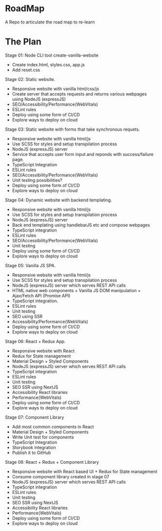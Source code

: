 # RoadMap
A Repo to articulate the road map to re-learn

# The Plan
Stage 01: Node CLI tool create-vanilla-website
- Create index.html, styles.css, app.js
- Add reset.css

Stage 02: Static website.
- Responsive website with vanilla html/css/js
- Create server that accepts requests and returns various webpages using NodeJS (expressJS)
- SEO/Accessibility/Performance(WebVitals)
- ESLint rules
- Deploy using some form of CI/CD
- Explore ways to deploy on cloud

Stage 03: Static website with forms that take synchronous requets.
- Responsive website with vanilla html/js
- Use SCSS for styles and setup transpilation process
- NodeJS (expressJS) server
- Service that accepts user form input and reponds with success/failure page.
- TypeScript Integration
- ESLint rules
- SEO/Accessibility/Performance(WebVitals)
- Unit testing possibilities?
- Deploy using some form of CI/CD
- Explore ways to deploy on cloud

Stage 04: Dynamic website with backend templating.
- Responsive website with vanilla html/js
- Use SCSS for styles and setup transpilation process
- NodeJS (expressJS) server
- Back end templating using handlebarJS etc and compose webpages
- TypeScript integration
- ESLint rules
- SEO/Accessibility/Performance(WebVitals)
- Unit testing
- Deploy using some form of CI/CD
- Explore ways to deploy on cloud

Stage 05: Vanilla JS SPA.
- Responsive website with vanilla html/js
- Use SCSS for styles and setup transpilation process
- NodeJS (expressJS) server which serves REST API calls
- HTML native web components + Vanilla JS DOM manipulation + Ajax/Fetch API (Promise API)
- TypeScript integration.
- ESLint rules
- Unit testing
- SEO using SSR
- Accessibility/Performance(WebVitals)
- Deploy using some form of CI/CD
- Explore ways to deploy on cloud

Stage 06: React + Redux App.
- Responsive website with React
- Redux for State management
- Material Design + Styled Components
- NodeJS (expressJS) server which serves REST API calls
- TypeScript integration
- ESLint rules
- Unit testing
- SEO SSR using NextJS
- Accessibility React libraries
- Performance(WebVitals)
- Deploy using some form of CI/CD
- Explore ways to deploy on cloud

Stage 07: Component Library
- Add most common components in React
- Material Design + Styled Components
- Write Unit test for components
- TypeScript Integration
- Storybook integration
- Publish it to GitHub

Stage 08: React + Redux + Component Library
- Responsive website with React based UI + Redux for State management
- Consume component library created in stage 07
- NodeJS (expressJS) server which serves REST API calls
- TypeScript integration
- ESLint rules
- Unit testing
- SEO SSR using NextJS
- Accessibility React libraries
- Performance(WebVitals)
- Deploy using some form of CI/CD
- Explore ways to deploy on cloud
